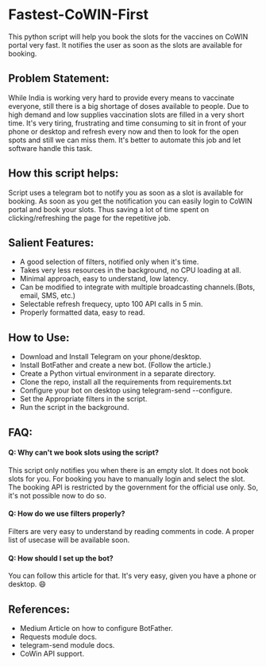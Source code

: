# Fastest-CoWIN-First
This python script will help you book the slots for the vaccines on CoWIN portal very fast. It notifies the user as soon as the slots are available for booking.

## Problem Statement:
While India is working very hard to provide every means to vaccinate everyone, still there is a big shortage of doses available to people. Due to high demand and low supplies vaccination slots are filled in a very short time. It's very tiring, frustrating and time consuming to sit in front of your phone or desktop and refresh every now and then to look for the open spots and still we can miss them. It's better to automate this job and let software handle this task.

## How this script helps:
Script uses a telegram bot to notify you as soon as a slot is available for booking. As soon as you get the notification you can easily login to CoWIN portal and book your slots. Thus saving a lot of time spent on clicking/refreshing the page for the repetitive job.


## Salient Features:
- A good selection of filters, notified only when it's time.
- Takes very less resources in the background, no CPU loading at all.
- Minimal approach, easy to understand, low latency.
- Can be modified to integrate with multiple broadcasting channels.(Bots, email, SMS, etc.)
- Selectable refresh frequecy, upto 100 API calls in 5 min.
- Properly formatted data, easy to read.


## How to Use:

- Download and Install Telegram on your phone/desktop.
- Install BotFather and create a new bot. (Follow the article.)
- Create a Python virtual environment in a separate directory.
- Clone the repo, install all the requirements from requirements.txt
- Configure your bot on desktop using telegram-send --configure.
- Set the Appropriate filters in the script.
- Run the script in the background.



## FAQ:

#### Q: Why can't we book slots using the script?
This script only notifies you when there is an empty slot. It does not book slots for you. For booking you have to manually login and select the slot. The booking API is restricted by the government for the official use only. So, it's not possible now to do so.

#### Q: How do we use filters properly?
Filters are very easy to understand by reading comments in code. A proper list of usecase will be available soon.

#### Q: How should I set up the bot?
You can follow this article for that. It's very easy, given you have a phone or desktop. :smile:

## References:

- Medium Article on how to configure BotFather.
- Requests module docs.
- telegram-send module docs.
- CoWin API support.
